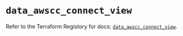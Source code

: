# `data_awscc_connect_view`

Refer to the Terraform Registory for docs: [`data_awscc_connect_view`](https://registry.terraform.io/providers/hashicorp/awscc/0.70.0/docs/data-sources/connect_view).

